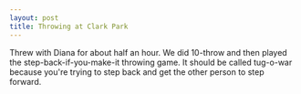 ```yaml
---
layout: post
title: Throwing at Clark Park
---
```


Threw with Diana for about half an hour. We did 10-throw and then played the step-back-if-you-make-it throwing game. It should be called tug-o-war because you're trying to step back and get the other person to step forward.
